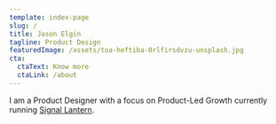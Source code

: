 ```yaml
---
template: index-page
slug: /
title: Jason Elgin
tagline: Product Design
featuredImage: /assets/toa-heftiba-0rlfirsdvzu-unsplash.jpg
cta:
  ctaText: Know more
  ctaLink: /about
---
```

I am a Product Designer with a focus on Product-Led Growth currently running [Signal Lantern](https://signallantern.com).